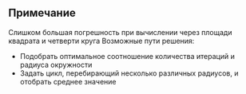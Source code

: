 ## Примечание
Слишком большая погрешность при вычислении через площади квадрата и четверти круга
Возможные пути решения:
* Подобрать оптимальное соотношение количества итераций и радиуса окружности
* Задать цикл, перебирающий несколько различных радиусов, и отобрать среднее значение
